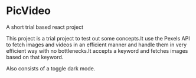 # PicVideo
A short trial based react project


This project is a trial project to test out some concepts.It use the Pexels API to fetch images and videos in an efficient manner and handle them in very efficient way with no bottlenecks.It accepts a keyword and fetches images based on that keyword.

Also consists of a toggle dark mode.
